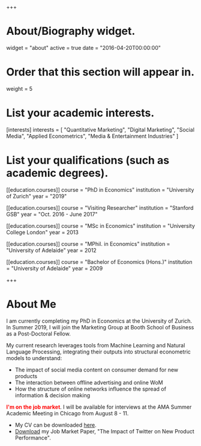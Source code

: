+++
# About/Biography widget.
widget = "about"
active = true
date = "2016-04-20T00:00:00"

# Order that this section will appear in.
weight = 5

# List your academic interests.
[interests]
  interests = [
    "Quantitative Marketing",
    "Digital Marketing",
    "Social Media",
    "Applied Econometrics",
    "Media & Entertainment Industries"
  ]

# List your qualifications (such as academic degrees).
[[education.courses]]
  course = "PhD in Economics"
  institution = "University of Zurich"
  year = "2019"

[[education.courses]]
  course = "Visiting Researcher"
  institution = "Stanford GSB"
  year = "Oct. 2016 - June 2017"

[[education.courses]]
  course = "MSc in Economics"
  institution = "University College London"
  year = 2013

[[education.courses]]
  course = "MPhil. in Economics"
  institution = "University of Adelaide"
  year = 2012

[[education.courses]]
  course = "Bachelor of Economics (Hons.)"
  institution = "University of Adelaide"
  year = 2009
 
+++

# About Me

I am currently completing my PhD in Economics at the University of Zurich.
In Summer 2019, I will join the Marketing Group at Booth School of Business as a Post-Doctoral Fellow.

My current research leverages tools from Machine Learning and Natural Language Processing, integrating their outputs into structural econometric models to understand:

* The impact of social media content on consumer demand for new products
* The interaction between offline advertising and online WoM 
* How the structure of online networks influence the spread of information & decision making

<strong style="color: red;">I'm on the job market</strong>. I will be available for interviews at the AMA Summer Academic Meeting in Chicago from August 8 - 11.

* My CV can be downloaded [here](files/lachlandeer-cv.pdf).
* [Download](files/lachlandeer-cv.pdf) my Job Market Paper, "The Impact of Twitter on New Product Performance".

